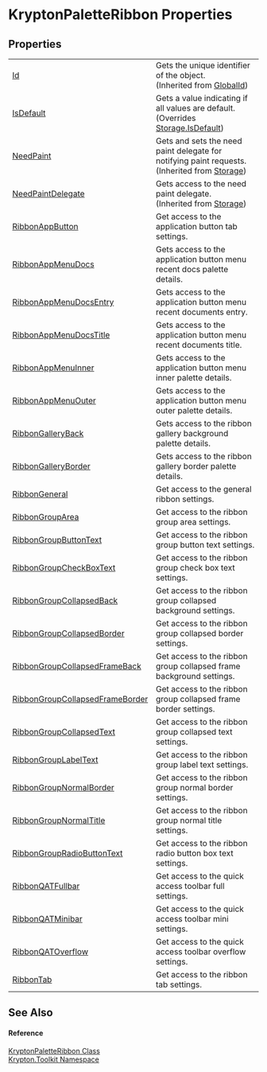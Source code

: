 # KryptonPaletteRibbon Properties




## Properties
<table>
<tr>
<td><a href="71a6846f-bfb6-fb58-b361-6b43ae0583a8.md">Id</a></td>
<td>Gets the unique identifier of the object.<br />(Inherited from <a href="9ef2ca3a-e03e-8927-105a-2f9a6fbdf849.md">GlobalId</a>)</td></tr>
<tr>
<td><a href="8591c409-bb75-0813-0310-e087221aab1d.md">IsDefault</a></td>
<td>Gets a value indicating if all values are default.<br />(Overrides <a href="bbc0e831-9474-3bce-65dc-0625d793d8c1.md">Storage.IsDefault</a>)</td></tr>
<tr>
<td><a href="097a0f47-e60c-4bf7-802c-8391c6d8feff.md">NeedPaint</a></td>
<td>Gets and sets the need paint delegate for notifying paint requests.<br />(Inherited from <a href="8406cf55-79a3-e579-4094-be084e489431.md">Storage</a>)</td></tr>
<tr>
<td><a href="879ca7f2-32c5-8581-44f2-c7aee6491db2.md">NeedPaintDelegate</a></td>
<td>Gets access to the need paint delegate.<br />(Inherited from <a href="8406cf55-79a3-e579-4094-be084e489431.md">Storage</a>)</td></tr>
<tr>
<td><a href="43f7e55d-aa48-3dac-7a74-00238dc62e8a.md">RibbonAppButton</a></td>
<td>Get access to the application button tab settings.</td></tr>
<tr>
<td><a href="411b8aa8-1eaf-e804-87ef-bbcfa0599e2e.md">RibbonAppMenuDocs</a></td>
<td>Gets access to the application button menu recent docs palette details.</td></tr>
<tr>
<td><a href="ef862bf2-fa2b-21c4-920e-be1fa0ab9637.md">RibbonAppMenuDocsEntry</a></td>
<td>Gets access to the application button menu recent documents entry.</td></tr>
<tr>
<td><a href="887e1e2a-8467-04a0-bd46-54d2f8df9a92.md">RibbonAppMenuDocsTitle</a></td>
<td>Gets access to the application button menu recent documents title.</td></tr>
<tr>
<td><a href="1d4f906a-54ba-ba00-44ce-167682a6c453.md">RibbonAppMenuInner</a></td>
<td>Gets access to the application button menu inner palette details.</td></tr>
<tr>
<td><a href="21e36ed9-4db4-f0d6-50cb-e3232a5eb3a6.md">RibbonAppMenuOuter</a></td>
<td>Gets access to the application button menu outer palette details.</td></tr>
<tr>
<td><a href="fe2c8875-96f4-2257-31c6-4aced8fb366a.md">RibbonGalleryBack</a></td>
<td>Gets access to the ribbon gallery background palette details.</td></tr>
<tr>
<td><a href="4cff0929-543c-b637-7c1f-ef580d9be6b0.md">RibbonGalleryBorder</a></td>
<td>Gets access to the ribbon gallery border palette details.</td></tr>
<tr>
<td><a href="4cc7b7c3-e291-85c0-9d46-d1dfaea40011.md">RibbonGeneral</a></td>
<td>Get access to the general ribbon settings.</td></tr>
<tr>
<td><a href="72232362-8e81-9227-30ee-315367fb6a54.md">RibbonGroupArea</a></td>
<td>Get access to the ribbon group area settings.</td></tr>
<tr>
<td><a href="0794c448-77b3-34a6-694d-342b1fa3f58b.md">RibbonGroupButtonText</a></td>
<td>Get access to the ribbon group button text settings.</td></tr>
<tr>
<td><a href="ffa8c4ec-7d08-4940-7fa4-751cf11c8088.md">RibbonGroupCheckBoxText</a></td>
<td>Get access to the ribbon group check box text settings.</td></tr>
<tr>
<td><a href="81be24ec-fb06-732d-3980-836c430e0a33.md">RibbonGroupCollapsedBack</a></td>
<td>Get access to the ribbon group collapsed background settings.</td></tr>
<tr>
<td><a href="3baa6115-158d-c2fe-7a2e-68624ef9e3d9.md">RibbonGroupCollapsedBorder</a></td>
<td>Get access to the ribbon group collapsed border settings.</td></tr>
<tr>
<td><a href="5a4b1c2d-9eae-ac1e-a213-c2ac6478267e.md">RibbonGroupCollapsedFrameBack</a></td>
<td>Get access to the ribbon group collapsed frame background settings.</td></tr>
<tr>
<td><a href="fce21040-d446-e73e-05a1-c50946c8f827.md">RibbonGroupCollapsedFrameBorder</a></td>
<td>Get access to the ribbon group collapsed frame border settings.</td></tr>
<tr>
<td><a href="026f3f5e-d388-0aa4-598e-212910f8391a.md">RibbonGroupCollapsedText</a></td>
<td>Get access to the ribbon group collapsed text settings.</td></tr>
<tr>
<td><a href="9b7e4ba6-75f2-bff5-1970-041bc63b0da9.md">RibbonGroupLabelText</a></td>
<td>Get access to the ribbon group label text settings.</td></tr>
<tr>
<td><a href="60cbd49f-0418-57f4-52e9-9dae03a31403.md">RibbonGroupNormalBorder</a></td>
<td>Get access to the ribbon group normal border settings.</td></tr>
<tr>
<td><a href="91c25c66-dfd6-14c1-b13f-1b21a6287b1d.md">RibbonGroupNormalTitle</a></td>
<td>Get access to the ribbon group normal title settings.</td></tr>
<tr>
<td><a href="f7be11c4-916a-ae76-2f2a-e7b8152d9280.md">RibbonGroupRadioButtonText</a></td>
<td>Get access to the ribbon radio button box text settings.</td></tr>
<tr>
<td><a href="38f7c5a6-1c87-b631-a16c-40165b8bc82b.md">RibbonQATFullbar</a></td>
<td>Get access to the quick access toolbar full settings.</td></tr>
<tr>
<td><a href="ec2da374-940b-e77f-29a8-50351f9ce830.md">RibbonQATMinibar</a></td>
<td>Get access to the quick access toolbar mini settings.</td></tr>
<tr>
<td><a href="3d7420c6-f7a4-7f32-061f-eca1b3c89868.md">RibbonQATOverflow</a></td>
<td>Get access to the quick access toolbar overflow settings.</td></tr>
<tr>
<td><a href="9e57ad71-43b4-fdc6-b6a2-48d3f54e29bc.md">RibbonTab</a></td>
<td>Get access to the ribbon tab settings.</td></tr>
</table>

## See Also


#### Reference
<a href="3a16154d-c75e-f7eb-5a89-2b76b7df5f71.md">KryptonPaletteRibbon Class</a>  
<a href="79d2eac2-21f4-54ff-7552-b20c33c30600.md">Krypton.Toolkit Namespace</a>  
